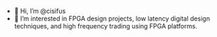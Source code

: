- 👋 Hi, I’m @cisifus
- 👀 I’m interested in FPGA design projects, low latency digital design techniques, and high frequency trading using FPGA platforms.

<!---
cisifus/cisifus is a ✨ special ✨ repository because its `README.md` (this file) appears on your GitHub profile.
You can click the Preview link to take a look at your changes.
--->
